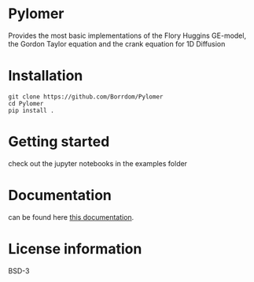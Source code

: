 # Pylomer
Provides the most basic implementations of the Flory Huggins GE-model, the Gordon Taylor equation and the crank equation for 1D Diffusion

# Installation
```console
git clone https://github.com/Borrdom/Pylomer
cd Pylomer
pip install .
```

# Getting started
check out the jupyter notebooks in the examples folder 

# Documentation
can be found here [this documentation](https://github.com/Borrdom/Pylomer/main/tree/docs).

# License information

BSD-3